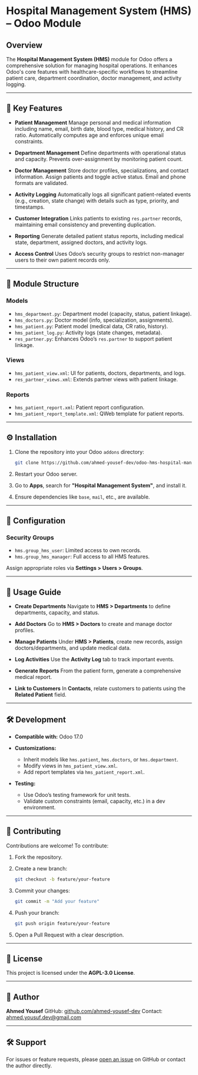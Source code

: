 # Hospital Management System (HMS) – Odoo Module

## Overview

The **Hospital Management System (HMS)** module for Odoo offers a comprehensive solution for managing hospital operations. It enhances Odoo's core features with healthcare-specific workflows to streamline patient care, department coordination, doctor management, and activity logging.

---

## 🔑 Key Features

* **Patient Management**
  Manage personal and medical information including name, email, birth date, blood type, medical history, and CR ratio. Automatically computes age and enforces unique email constraints.

* **Department Management**
  Define departments with operational status and capacity. Prevents over-assignment by monitoring patient count.

* **Doctor Management**
  Store doctor profiles, specializations, and contact information. Assign patients and toggle active status. Email and phone formats are validated.

* **Activity Logging**
  Automatically logs all significant patient-related events (e.g., creation, state change) with details such as type, priority, and timestamps.

* **Customer Integration**
  Links patients to existing `res.partner` records, maintaining email consistency and preventing duplication.

* **Reporting**
  Generate detailed patient status reports, including medical state, department, assigned doctors, and activity logs.

* **Access Control**
  Uses Odoo’s security groups to restrict non-manager users to their own patient records only.

---

## 📁 Module Structure

### Models

* `hms_department.py`: Department model (capacity, status, patient linkage).
* `hms_doctors.py`: Doctor model (info, specialization, assignments).
* `hms_patient.py`: Patient model (medical data, CR ratio, history).
* `hms_patient_log.py`: Activity logs (state changes, metadata).
* `res_partner.py`: Enhances Odoo’s `res.partner` to support patient linkage.

### Views

* `hms_patient_view.xml`: UI for patients, doctors, departments, and logs.
* `res_partner_views.xml`: Extends partner views with patient linkage.

### Reports

* `hms_patient_report.xml`: Patient report configuration.
* `hms_patient_report_template.xml`: QWeb template for patient reports.

---

## ⚙️ Installation

1. Clone the repository into your Odoo `addons` directory:

   ```bash
   git clone https://github.com/ahmed-yousef-dev/odoo-hms-hospital-management.git
   ```

2. Restart your Odoo server.

3. Go to **Apps**, search for **"Hospital Management System"**, and install it.

4. Ensure dependencies like `base`, `mail`, etc., are available.

---

## 🔧 Configuration

### Security Groups

* `hms.group_hms_user`: Limited access to own records.
* `hms.group_hms_manager`: Full access to all HMS features.

Assign appropriate roles via **Settings > Users > Groups**.

---

## 🚀 Usage Guide

* **Create Departments**
  Navigate to **HMS > Departments** to define departments, capacity, and status.

* **Add Doctors**
  Go to **HMS > Doctors** to create and manage doctor profiles.

* **Manage Patients**
  Under **HMS > Patients**, create new records, assign doctors/departments, and update medical data.

* **Log Activities**
  Use the **Activity Log** tab to track important events.

* **Generate Reports**
  From the patient form, generate a comprehensive medical report.

* **Link to Customers**
  In **Contacts**, relate customers to patients using the **Related Patient** field.

---

## 🛠 Development

* **Compatible with:** Odoo 17.0

* **Customizations:**

  * Inherit models like `hms.patient`, `hms.doctors`, or `hms.department`.
  * Modify views in `hms_patient_view.xml`.
  * Add report templates via `hms_patient_report.xml`.

* **Testing:**

  * Use Odoo’s testing framework for unit tests.
  * Validate custom constraints (email, capacity, etc.) in a dev environment.

---

## 🤝 Contributing

Contributions are welcome!
To contribute:

1. Fork the repository.
2. Create a new branch:

   ```bash
   git checkout -b feature/your-feature
   ```
3. Commit your changes:

   ```bash
   git commit -m "Add your feature"
   ```
4. Push your branch:

   ```bash
   git push origin feature/your-feature
   ```
5. Open a Pull Request with a clear description.

---

## 📄 License

This project is licensed under the **AGPL-3.0 License**.

---

## 👤 Author

**Ahmed Yousef**
GitHub: [github.com/ahmed-yousef-dev](https://github.com/ahmed-yousef-dev)
Contact: [ahmed.yousuf.dev@gmail.com](mailto:ahmed.yousuf.dev@gmail.com)

---

## 🛠 Support

For issues or feature requests, please [open an issue](https://github.com/ahmed-yousef-dev/odoo-hms-hospital-management/issues) on GitHub or contact the author directly.
